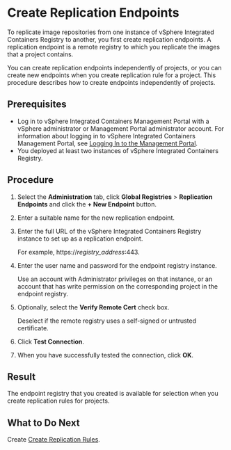 # Create Replication Endpoints #

To replicate image repositories from one instance of vSphere Integrated Containers Registry to another, you first create replication endpoints. A replication endpoint is a remote registry to which you replicate the images that a project contains.

You can create replication endpoints independently of projects, or you can create new endpoints when you create replication rule for a project. This procedure describes how to create endpoints independently of projects.

## Prerequisites

- Log in to vSphere Integrated Containers Management Portal with a vSphere administrator or Management Portal administrator account. For information about logging in to vSphere Integrated Containers Management Portal, see [Logging In to the Management Portal](logging_in_mp.md).
- You deployed at least two instances of vSphere Integrated Containers Registry. 

## Procedure

1. Select the **Administration** tab, click **Global Registries** > **Replication Endpoints** and click the **+ New Endpoint** button.
3. Enter a suitable name for the new replication endpoint.
4. Enter the full URL of the vSphere Integrated Containers Registry instance to set up as a replication endpoint.

    For example, https://<i>registry_address</i>:443.

5. Enter the user name and password for the endpoint registry instance. 

    Use an account with Administrator privileges on that instance, or an account that has write permission on the corresponding project in the endpoint registry. 
6. Optionally, select the **Verify Remote Cert** check box.

    Deselect if the remote registry uses a self-signed or untrusted certificate. 
6. Click **Test Connection**.
7. When you have successfully tested the connection, click **OK**.

## Result

The endpoint registry that you created is available for selection when you create replication rules for projects.

## What to Do Next

Create [Create Replication Rules](create_replication_rules.md).